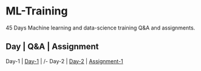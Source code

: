 ﻿# ML-Training
45 Days Machine learning and data-science training Q&A and assignments.

Day | Q&A | Assignment
--------------------------------
Day-1 | [Day-1](https://github.com/chetan6780/ML-Training/blob/master/Question_%26_Answers/day_1.txt) | /-
Day-2 | [Day-2](https://github.com/chetan6780/ML-Training/blob/master/Question_%26_Answers/day_2.txt) | [Assignment-1](https://github.com/chetan6780/ML-Training/blob/master/Assignments/PY_1.ipynb)
